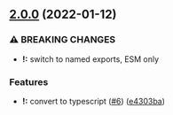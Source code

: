 ## [2.0.0](https://github.com/alanshaw/it-pipe/compare/v1.1.0...v2.0.0) (2022-01-12)


### ⚠ BREAKING CHANGES

* **!:** switch to named exports, ESM only

### Features

* **!:** convert to typescript ([#6](https://github.com/alanshaw/it-pipe/issues/6)) ([e4303ba](https://github.com/alanshaw/it-pipe/commit/e4303ba4c88edc38642290de7197a062983de328))
